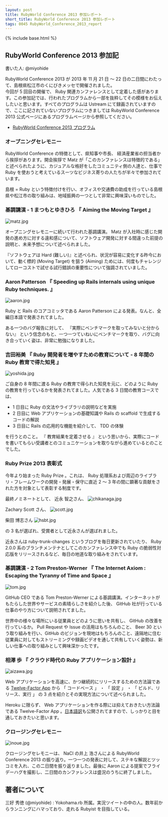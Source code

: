 ```yaml
---
layout: post
title: RubyWorld Conference 2013 参加レポート
short_title: RubyWorld Conference 2013 参加レポート
tags: 0045 RubyWorld_Conference_2013_report
---
```

{% include base.html %}


## RubyWorld Conference 2013 参加記

書いた人: @miyohide

RubyWorld Conference 2013 が 2013 年 11 月 21 日 〜 22 日の二日間にわたって、島根県松江市のくにびきメッセで開催されました。<br />
今回が 5 回目の開催で、 Ruby 関連カンファレンスとして定着した感があります。この参加記では、行われたプログラムから一部を抜粋してその模様をお伝えしたいと思います。すべてのプログラムは Ustream にて録画されていますので、ここに記されていないプログラムにつきましては RubyWorld Conference 2013 公式ページにあるプログラムページから参照してください。

* [RubyWorld Conference 2013 プログラム](http://www.rubyworld-conf.org/ja/program/)


### オープニングセレモニー

RubyWorld Conference の特徴として、県知事や市長、 経済産業省の担当者から挨拶があります。開会挨拶で Matz が「このカンファレンスは特徴的である」と述べられたように、カジュアルな格好をしたコミュニティ側の人達と、仕事で Ruby を使おうと考えているスーツなビジネス寄りの人たちが半々で参加されています。

島根 = Ruby という特徴付けを行い、オフィスや交通費の助成を行っている島根県や松江市の取り組みは、地域振興の一つとして非常に興味深いものでした。

### 基調講演 - 1 まつもとゆきひろ 『 Aiming the Moving Target 』
![matz.jpg]({{site.baseurl}}/images/0045-RubyWorld_Conference_2013_report/matz.jpg)

オープニングセレモニーに続いて行われた基調講演。 Matz が入社時に感じた開発の進め方に対する違和感について、ソフトウェア開発に対する間違った前提の説明と、未来予想について述べられました。

『ソフトウェアは Hard (難しい)』と述べられ、状況が容易に変化する昨今において、動く標的 (Moving Target) を狙う (Aiming) ためには、何度もチャレンジしてローコストで試せる試行錯誤の重要性について強調されていました。

### Aaron Patterson 『 Speeding up Rails internals using unique Ruby techniques. 』
![aaron.jpg]({{site.baseurl}}/images/0045-RubyWorld_Conference_2013_report/aaron.jpg)

Ruby と Rails のコアコミッタである Aaron Patterson による発表。なんと、全編日本語で発表されてました。

ある一つのバグ報告に対して、 『実際にベンチマークを取ってみないと分からない』 という信念のもと、一つ一つていねいにベンチマークを取り、バグに向き合っていく姿は、非常に勉強になりました。

### 吉田裕美 『 Ruby 開発者を増やすための教育について - 8 年間の Ruby 教育で得た知見 』
![yoshida.jpg]({{site.baseurl}}/images/0045-RubyWorld_Conference_2013_report/yoshida.jpg)

ご自身の 8 年間に渡る Ruby の教育で得られた知見を元に、どのように Ruby の教育を行っているかを発表されてました。人気である 3 日間の教育コースでは、

* 1 日目に Ruby の文法やライブラリの説明などを実施
* 2 日目に Web アプリケーションの基礎知識や Rails の scaffold で生成するコードの解説
* 3 日目に Rails の応用的な機能を紹介して、 TDD の体験


を行うとのこと。 『 教育結果を定着させる 』 という思いから、実際にコードを書いてもらい受講者とのコミュニケーションを取りながら進めているとのことでした。

### Ruby Prize 2013 表彰式

今年より始まった Ruby Prize 。これは、 Ruby 処理系および周辺のライブラリ・フレームワークの開発・発展・保守に直近 2 〜 3 年の間に顕著な貢献をされた方を対象として表彰する制度です。

最終ノミネートとして、 近永 智之さん、
![chikanaga.jpg]({{site.baseurl}}/images/0045-RubyWorld_Conference_2013_report/chikanaga.jpg)

Zachary Scott さん、
![scott.jpg]({{site.baseurl}}/images/0045-RubyWorld_Conference_2013_report/scott.jpg)

柴田 博志さん
![hsbt.jpg]({{site.baseurl}}/images/0045-RubyWorld_Conference_2013_report/hsbt.jpg)

の 3 名が選ばれ、受賞者として近永さんが選ばれました。

近永さんは ruby-trunk-changes というブログを毎日更新されていたり、 Ruby 2.0.0 系のブランチメンテナとしてこのカンファレンス中でも Ruby の脆弱性対応版をリリースされるなど、毎日の地道な取り組みをされています。

### 基調講演 - 2 Tom Preston-Werner 『 The Internet Axiom : Escaping the Tyranny of Time and Space 』
![tom.jpg]({{site.baseurl}}/images/0045-RubyWorld_Conference_2013_report/tom.jpg)

GitHub CEO である Tom Preston-Werner による基調講演。インターネットがもたらした世界やサービスの素晴らしさを紹介した後、 GitHub 社が行っている仕事のやり方について説明されてました。

世界中の様々な場所にいる従業員とどのように思いを共有し、 GitHub の改善を行っているか。 Pull Request や Issue の活用はもちろんのこと、 Beer 30 という取り組みを行い、GitHub のビジョンを現地はもちろんのこと、遠隔地に住む従業員に対してもストリーミングや録画ビデオを通して共有していく姿勢は、新しい仕事への取り組みとして興味深かったです。

### 相澤 歩 『 クラウド時代の Ruby アプリケーション設計 』
![aizawa.jpg]({{site.baseurl}}/images/0045-RubyWorld_Conference_2013_report/aizawa.jpg)

Web アプリケーションを高速に、かつ継続的にリリースするための方法論である [Twelve-Factor App](http://12factor.net/) から 「 コードベース 」 ・ 「 設定 」 ・ 「 ビルド、リリース、実行 」 の 3 点を紹介とその実現方法について述べられました。

Heroku に限らず、 Web アプリケーションを作る際には抑えておきたい方法論である Twelve-Factor App 。[日本語訳](http://twelve-factor-ja.herokuapp.com/)も公開されてますので、しっかりと目を通しておきたいと思います。

### クロージングセレモニー
![inoue.jpg]({{site.baseurl}}/images/0045-RubyWorld_Conference_2013_report/inoue.jpg)

クロージングセレモニーは、 NaCl の井上 浩さんによる RubyWorld Conference 2013 の振り返り。一つ一つの発表に対して、ステキな解説とツッコミを入れ、この二日間を振り返りました。最後に Aaron による提案でフライデーハグを撮影し、二日間のカンファレンスは盛況のうちに終了しました。

## 著者について

三好 秀徳 (@miyohide) : Yokohama.rb 所属。実況ツイートの中の人。数年前からランニングにハマっており、走れる Rubyist を目指している。


